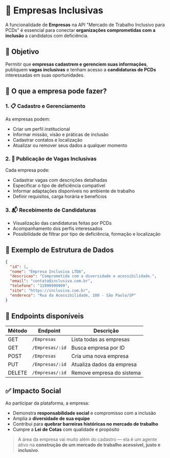 
# 🏢 Empresas Inclusivas

A funcionalidade de **Empresas** na API "Mercado de Trabalho Inclusivo para PCDs" é essencial para conectar **organizações comprometidas com a inclusão** a candidatos com deficiência.

## 🎯 Objetivo

Permitir que **empresas cadastrem e gerenciem suas informações**, publiquem **vagas inclusivas** e tenham acesso a **candidaturas de PCDs** interessadas em suas oportunidades.

## 📌 O que a empresa pode fazer?

### 1. 📋 Cadastro e Gerenciamento

As empresas podem:

- Criar um perfil institucional
- Informar missão, visão e práticas de inclusão
- Cadastrar contatos e localização
- Atualizar ou remover seus dados a qualquer momento

### 2. 💼 Publicação de Vagas Inclusivas

Cada empresa pode:

- Cadastrar vagas com descrições detalhadas
- Especificar o tipo de deficiência compatível
- Informar adaptações disponíveis no ambiente de trabalho
- Definir requisitos, carga horária e benefícios

### 3. 📬 Recebimento de Candidaturas

- Visualização das candidaturas feitas por PCDs
- Acompanhamento dos perfis interessados
- Possibilidade de filtrar por tipo de deficiência, formação e localização

## 🔐 Exemplo de Estrutura de Dados

```json
{
  "id": 1,
  "nome": "Empresa Inclusiva LTDA",
  "descricao": "Comprometida com a diversidade e acessibilidade.",
  "email": "contato@inclusiva.com.br",
  "telefone": "11999999999",
  "site": "https://inclusiva.com.br",
  "endereco": "Rua da Acessibilidade, 100 - São Paulo/SP"
}
```

## 🔧 Endpoints disponíveis

| Método | Endpoint       | Descrição                     |
|--------|----------------|-------------------------------|
| GET    | `/Empresas`    | Lista todas as empresas       |
| GET    | `/Empresas/:id`| Busca empresa por ID          |
| POST   | `/Empresas`    | Cria uma nova empresa         |
| PUT    | `/Empresas/:id`| Atualiza dados da empresa     |
| DELETE | `/Empresas/:id`| Remove empresa do sistema     |

## ✅ Impacto Social

Ao participar da plataforma, a empresa:

- Demonstra **responsabilidade social** e compromisso com a inclusão
- Amplia a **diversidade de sua equipe**
- Contribui para **quebrar barreiras históricas no mercado de trabalho**
- Cumpre a **Lei de Cotas** com qualidade e propósito

> A área da empresa vai muito além do cadastro — ela é um agente ativo na **construção de um mercado de trabalho acessível, justo e inclusivo**.